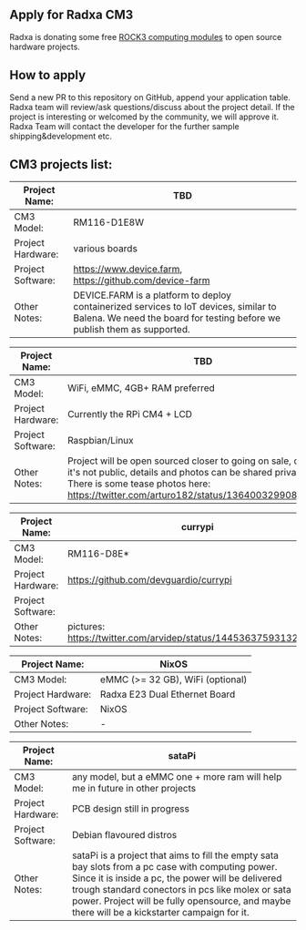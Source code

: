 ## Apply for Radxa CM3

Radxa is donating some free [ROCK3 computing modules](https://wiki.radxa.com/Rock3/CM3) to open source hardware projects.



## How to apply

Send a new PR to this repository on GitHub, append your application table. Radxa team will review/ask questions/discuss about the project detail. If the project is interesting or welcomed by the community, we will approve it. Radxa Team will contact the developer for the further sample shipping&development etc.



## CM3 projects list:

| Project Name:     | TBD     |
| ----------------- | ---- |
| CM3 Model:        | RM116-D1E8W     |
| Project Hardware: | various boards     |
| Project Software: | https://www.device.farm, https://github.com/device-farm     |
| Other Notes:      | DEVICE.FARM is a platform to deploy containerized services to IoT devices, similar to Balena. We need the board for testing before we publish them as supported. |

| Project Name:     | TBD     |
| ----------------- | ---- |
| CM3 Model:        | WiFi, eMMC, 4GB+ RAM preferred     |
| Project Hardware: | Currently the RPi CM4 + LCD    |
| Project Software: | Raspbian/Linux     |
| Other Notes:      | Project will be open sourced closer to going on sale, currently it's not public, details and photos can be shared privately. There is some tease photos here: https://twitter.com/arturo182/status/1364003299083624452     |


| Project Name:     | currypi                               |
| ----------------- | ----                                  |
| CM3 Model:        | RM116-D8E\*                           |
| Project Hardware: | https://github.com/devguardio/currypi |
| Project Software: | |
| Other Notes:      | pictures: https://twitter.com/arvidep/status/1445363759313297412 |


| Project Name:     | NixOS |
| ----------------- | ----- |
| CM3 Model:        | eMMC (>= 32 GB), WiFi (optional)|
| Project Hardware: | Radxa E23 Dual Ethernet Board |
| Project Software: | NixOS |
| Other Notes:      | - |


| Project Name:     | sataPi                                                                                                                                                                                                                                                                                                       |
| ----------------- | ------------------------------------------------------------------------------------------------------------------------------------------------------------------------------------------------------------------------------------------------------------------------------------------------------------ |
| CM3 Model:        | any model, but a eMMC one + more ram will help me in future in other projects                                                                                                                                                                                                                                |
| Project Hardware: | PCB design still in progress                                                                                                                                                                                                                                                                                 |
| Project Software: | Debian flavoured distros                                                                                                                                                                                                                                                                                     |
| Other Notes:      | sataPi is a project that aims to fill the empty sata bay slots from a pc case with computing power. Since it is inside a pc, the power will be delivered trough standard conectors in pcs like molex or sata power. Project will be fully opensource, and maybe there will be a kickstarter campaign for it. |
